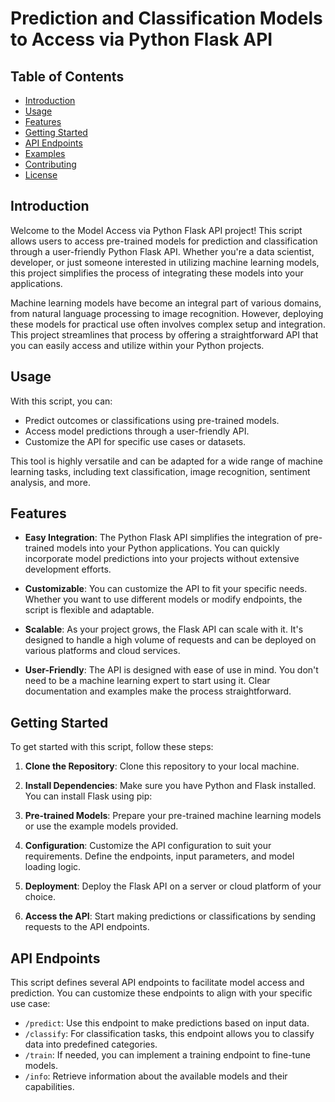 # Prediction and Classification Models to Access via Python Flask API

## Table of Contents
- [Introduction](#introduction)
- [Usage](#usage)
- [Features](#features)
- [Getting Started](#getting-started)
- [API Endpoints](#api-endpoints)
- [Examples](#examples)
- [Contributing](#contributing)
- [License](#license)

## Introduction

Welcome to the Model Access via Python Flask API project! This script allows users to access pre-trained models for prediction and classification through a user-friendly Python Flask API. Whether you're a data scientist, developer, or just someone interested in utilizing machine learning models, this project simplifies the process of integrating these models into your applications.

Machine learning models have become an integral part of various domains, from natural language processing to image recognition. However, deploying these models for practical use often involves complex setup and integration. This project streamlines that process by offering a straightforward API that you can easily access and utilize within your Python projects.

## Usage

With this script, you can:

- Predict outcomes or classifications using pre-trained models.
- Access model predictions through a user-friendly API.
- Customize the API for specific use cases or datasets.

This tool is highly versatile and can be adapted for a wide range of machine learning tasks, including text classification, image recognition, sentiment analysis, and more.

## Features

- **Easy Integration**: The Python Flask API simplifies the integration of pre-trained models into your Python applications. You can quickly incorporate model predictions into your projects without extensive development efforts.

- **Customizable**: You can customize the API to fit your specific needs. Whether you want to use different models or modify endpoints, the script is flexible and adaptable.

- **Scalable**: As your project grows, the Flask API can scale with it. It's designed to handle a high volume of requests and can be deployed on various platforms and cloud services.

- **User-Friendly**: The API is designed with ease of use in mind. You don't need to be a machine learning expert to start using it. Clear documentation and examples make the process straightforward.

## Getting Started

To get started with this script, follow these steps:

1. **Clone the Repository**: Clone this repository to your local machine.

2. **Install Dependencies**: Make sure you have Python and Flask installed. You can install Flask using pip:


3. **Pre-trained Models**: Prepare your pre-trained machine learning models or use the example models provided.

4. **Configuration**: Customize the API configuration to suit your requirements. Define the endpoints, input parameters, and model loading logic.

5. **Deployment**: Deploy the Flask API on a server or cloud platform of your choice.

6. **Access the API**: Start making predictions or classifications by sending requests to the API endpoints.

## API Endpoints

This script defines several API endpoints to facilitate model access and prediction. You can customize these endpoints to align with your specific use case:

- `/predict`: Use this endpoint to make predictions based on input data.
- `/classify`: For classification tasks, this endpoint allows you to classify data into predefined categories.
- `/train`: If needed, you can implement a training endpoint to fine-tune models.
- `/info`: Retrieve information about the available models and their capabilities.




